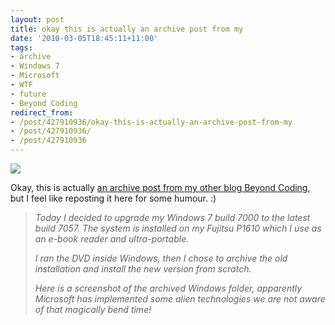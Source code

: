 ```yaml
---
layout: post
title: okay this is actually an archive post from my
date: '2010-03-05T18:45:11+11:00'
tags:
- archive
- Windows 7
- Microsoft
- WTF
- future
- Beyond Coding
redirect_from:
- /post/427910936/okay-this-is-actually-an-archive-post-from-my
- /post/427910936/
- /post/427910936
---
```

 ![](/img/posts/old/tumblr_kystjbqzQq1qb7ot5o1_1280.jpg)

Okay, this is actually [an archive post from my other blog Beyond Coding](http://www.beyondcoding.com/2009/03/14/screenshot-windows-7-is-created-from-the-future/), but I feel like reposting it here for some humour. :)

> _Today I decided to upgrade my Windows 7 build 7000 to the latest build 7057. The system is installed on my Fujitsu P1610 which I use as an e-book reader and ultra-portable._
>
> _I ran the DVD inside Windows, then I chose to archive the old installation and install the new version from scratch._
>
> _Here is a screenshot of the archived Windows folder, apparently Microsoft has implemented some alien technologies we are not aware of that magically bend time!_


